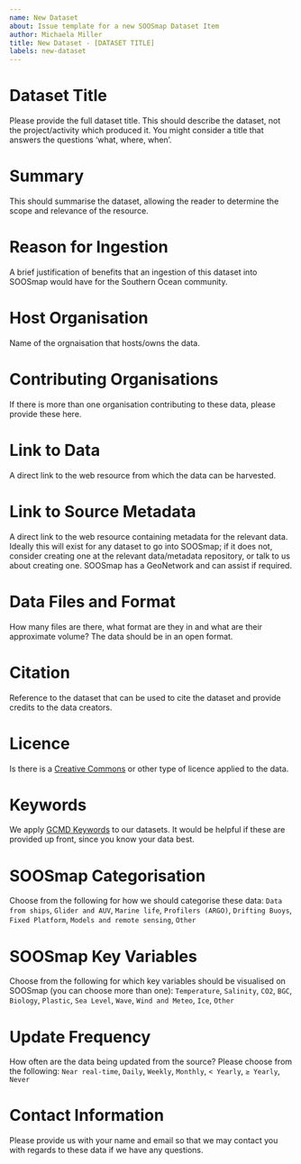 ```yaml
---
name: New Dataset
about: Issue template for a new SOOSmap Dataset Item
author: Michaela Miller
title: New Dataset - [DATASET TITLE]
labels: new-dataset
---
```


# Dataset Title
Please provide the full dataset title. This should describe the dataset, not the project/activity which produced it. You might consider a title that answers the questions ‘what, where, when’.

# Summary
This should summarise the dataset, allowing the reader to determine the scope and relevance of the resource.

# Reason for Ingestion
A brief justification of benefits that an ingestion of this dataset into SOOSmap would have for the Southern Ocean community.

# Host Organisation
Name of the orgnaisation that hosts/owns the data.

# Contributing Organisations
If there is more than one organisation contributing to these data, please provide these here.

# Link to Data
A direct link to the web resource from which the data can be harvested.

# Link to Source Metadata
A direct link to the web resource containing metadata for the relevant data. Ideally this will exist for any dataset to go into SOOSmap; if it does not, consider creating one at the relevant data/metadata repository, or talk to us about creating one. SOOSmap has a GeoNetwork and can assist if required.

# Data Files and Format
How many files are there, what format are they in and what are their approximate volume? The data should be in an open format.

# Citation
Reference to the dataset that can be used to cite the dataset and provide credits to the data creators.

# Licence
Is there is a [Creative Commons](https://creativecommons.org/share-your-work/cclicenses/) or other type of licence applied to the data. 

# Keywords
We apply [GCMD Keywords](https://vocabs.ardc.edu.au/viewById/238) to our datasets. It would be helpful if these are provided up front, since you know your data best.

# SOOSmap Categorisation
Choose from the following for how we should categorise these data: `Data from ships`, `Glider and AUV`, `Marine life`, `Profilers (ARGO)`, `Drifting Buoys`, `Fixed Platform`, `Models and remote sensing`, `Other`

# SOOSmap Key Variables
Choose from the following for which key variables should be visualised on SOOSmap (you can choose more than one): `Temperature`, `Salinity`, `CO2`, `BGC`, `Biology`, `Plastic`, `Sea Level`, `Wave`, `Wind and Meteo`, `Ice`, `Other`

# Update Frequency
How often are the data being updated from the source? Please choose from the following: `Near real-time`, `Daily`, `Weekly`, `Monthly`, `< Yearly`, `≥ Yearly`, `Never`

# Contact Information
Please provide us with your name and email so that we may contact you with regards to these data if we have any questions.
